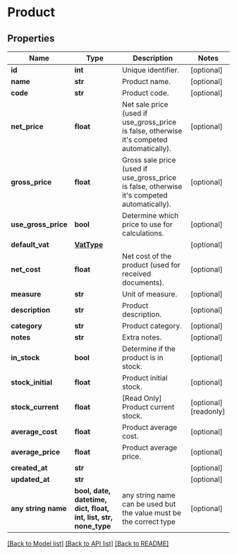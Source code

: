 # Product


## Properties
Name | Type | Description | Notes
------------ | ------------- | ------------- | -------------
**id** | **int** | Unique identifier. | [optional] 
**name** | **str** | Product name. | [optional] 
**code** | **str** | Product code. | [optional] 
**net_price** | **float** | Net sale price (used if use_gross_price is false, otherwise it&#39;s competed automatically). | [optional] 
**gross_price** | **float** | Gross sale price (used if use_gross_price is false, otherwise it&#39;s competed automatically). | [optional] 
**use_gross_price** | **bool** | Determine which price to use for calculations. | [optional] 
**default_vat** | [**VatType**](VatType.md) |  | [optional] 
**net_cost** | **float** | Net cost of the product (used for received documents). | [optional] 
**measure** | **str** | Unit of measure. | [optional] 
**description** | **str** | Product description. | [optional] 
**category** | **str** | Product category. | [optional] 
**notes** | **str** | Extra notes. | [optional] 
**in_stock** | **bool** | Determine if the product is in stock. | [optional] 
**stock_initial** | **float** | Product initial stock. | [optional] 
**stock_current** | **float** | [Read Only] Product current stock. | [optional] [readonly] 
**average_cost** | **float** | Product average cost. | [optional] 
**average_price** | **float** | Product average price. | [optional] 
**created_at** | **str** |  | [optional] 
**updated_at** | **str** |  | [optional] 
**any string name** | **bool, date, datetime, dict, float, int, list, str, none_type** | any string name can be used but the value must be the correct type | [optional]

[[Back to Model list]](../README.md#documentation-for-models) [[Back to API list]](../README.md#documentation-for-api-endpoints) [[Back to README]](../README.md)


